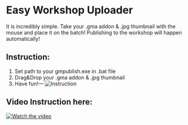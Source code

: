 # Easy Workshop Uploader

It is incredibly simple.
Take your .gma addon & .jpg thumbnail with the mouse and place it on the batch!
Publishing to the workshop will happen automatically!

Instruction:
---
1. Set path to your gmpublish.exe in .bat file
2. Drag&Drop your .gma addon & .jpg thumbnail
3. Have fun!—
![Instruction](https://i.imgur.com/8KgbK5z.png)

Video Instruction here:
---
[![Watch the video](https://i.imgur.com/qGy6mXo.png)](https://youtu.be/JSEF2cHYn8I)
